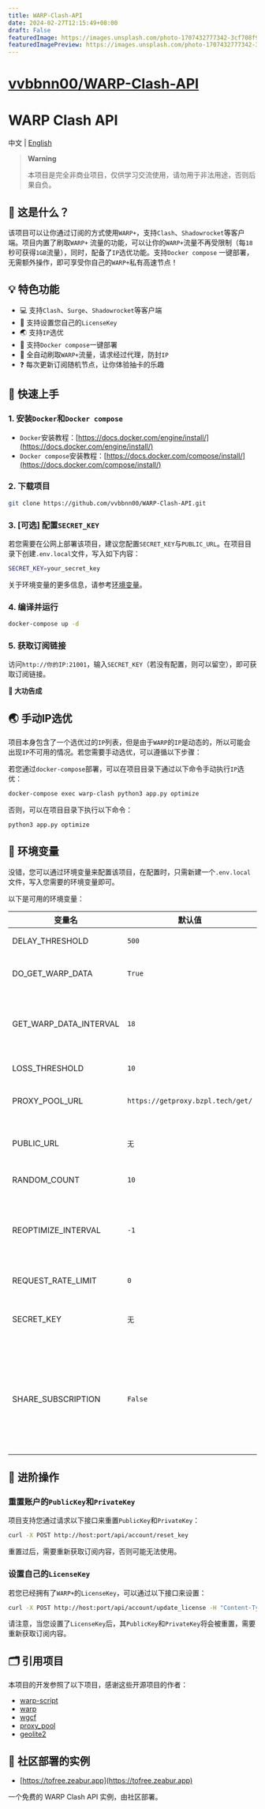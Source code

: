```yaml
---
title: WARP-Clash-API
date: 2024-02-27T12:15:49+08:00
draft: False
featuredImage: https://images.unsplash.com/photo-1707432777342-3cf708f95065?ixid=M3w0NjAwMjJ8MHwxfHJhbmRvbXx8fHx8fHx8fDE3MDkwMDczMTZ8&ixlib=rb-4.0.3
featuredImagePreview: https://images.unsplash.com/photo-1707432777342-3cf708f95065?ixid=M3w0NjAwMjJ8MHwxfHJhbmRvbXx8fHx8fHx8fDE3MDkwMDczMTZ8&ixlib=rb-4.0.3
---
```


# [vvbbnn00/WARP-Clash-API](https://github.com/vvbbnn00/WARP-Clash-API)

# WARP Clash API

中文 | [English](./README_en.md)

> **Warning**
>
> 本项目是完全非商业项目，仅供学习交流使用，请勿用于非法用途，否则后果自负。

## 🤔 这是什么？

该项目可以让你通过订阅的方式使用`WARP+`，支持`Clash`、`Shadowrocket`等客户端。项目内置了刷取`WARP+`
流量的功能，可以让你的`WARP+`流量不再受限制（每`18`秒可获得`1GB`流量），同时，配备了`IP`选优功能。支持`Docker compose`
一键部署，无需额外操作，即可享受你自己的`WARP+`私有高速节点！

## 💡 特色功能

- 💻 支持`Clash`、`Surge`、`Shadowrocket`等客户端
- 🔑 支持设置您自己的`LicenseKey`
- 🌏 支持`IP`选优
- 🐋 支持`Docker compose`一键部署
- 📕 全自动刷取`WARP+`流量，请求经过代理，防封`IP`
- ❓ 每次更新订阅随机节点，让你体验抽卡的乐趣

## 🚀 快速上手

### 1. 安装`Docker`和`Docker compose`

- `Docker`安装教程：[https://docs.docker.com/engine/install/](https://docs.docker.com/engine/install/)
- `Docker compose`安装教程：[https://docs.docker.com/compose/install/](https://docs.docker.com/compose/install/)

### 2. 下载项目

```bash
git clone https://github.com/vvbbnn00/WARP-Clash-API.git
```

### 3. [可选] 配置`SECRET_KEY`

若您需要在公网上部署该项目，建议您配置`SECRET_KEY`与`PUBLIC_URL`。在项目目录下创建`.env.local`文件，写入如下内容：

```bash
SECRET_KEY=your_secret_key
```

关于环境变量的更多信息，请参考[环境变量](#-环境变量)。

### 4. 编译并运行

```bash
docker-compose up -d
```

### 5. 获取订阅链接

访问`http://你的IP:21001`，输入`SECRET_KEY`（若没有配置，则可以留空），即可获取订阅链接。

**🎉 大功告成**

## 🌏 手动IP选优

项目本身包含了一个选优过的`IP`列表，但是由于`WARP`的`IP`是动态的，所以可能会出现`IP`不可用的情况。若您需要手动选优，可以遵循以下步骤：

若您通过`docker-compose`部署，可以在项目目录下通过以下命令手动执行`IP`选优：

```bash
docker-compose exec warp-clash python3 app.py optimize
```

否则，可以在项目目录下执行以下命令：

```bash
python3 app.py optimize
```

## 🔧 环境变量

没错，您可以通过环境变量来配置该项目，在配置时，只需新建一个`.env.local`文件，写入您需要的环境变量即可。

以下是可用的环境变量：

| 变量名                    | 默认值                               | 说明                                                                                                         |
|------------------------|-----------------------------------|------------------------------------------------------------------------------------------------------------|
| DELAY_THRESHOLD        | `500`                             | 延迟阈值，超过该阈值的`IP`将被剔除                                                                                        |
| DO_GET_WARP_DATA       | `True`                            | 是否刷取`WARP+`流量，若不需要刷取流量，则设置为`False`即可                                                                       |
| GET_WARP_DATA_INTERVAL | `18`                              | 刷取`WARP+`流量的时间间隔，单位为秒，每隔该时间间隔会刷取一次`WARP+`流量，不建议间隔设置过短。                                                     |
| LOSS_THRESHOLD         | `10`                              | 丢包率阈值，超过该阈值的`IP`将被剔除                                                                                       |
| PROXY_POOL_URL         | `https://getproxy.bzpl.tech/get/` | IP代理池地址，用于刷取`WARP+`流量，您可以自行搭建，参照[proxy_pool](https://github.com/jhao104/proxy_pool)                        |
| PUBLIC_URL             | `无`                               | 部署在公网上时，填写公网`IP`或域名，用于生成订阅链接，比如 `https://subs.zeabur.app`                                                  |
| RANDOM_COUNT           | `10`                              | 每次更新订阅随机节点的数量                                                                                              |
| REOPTIMIZE_INTERVAL    | `-1`                              | 重新选优的时间间隔，单位为秒，若小于等于0，则不会重新选优，否则每隔该时间间隔会重新选优一次，不建议间隔设置过短。                                                  |                     
| REQUEST_RATE_LIMIT     | `0`                               | 限制X秒一次请求，该功能不太稳定，建议不要开启                                                                                    |
| SECRET_KEY             | `无`                               | 用于保护订阅链接，若不配置，则不需要输入`SECRET_KEY`即可获取订阅链接                                                                   |
| SHARE_SUBSCRIPTION     | `False`                           | 若您的站点想要向社区分享订阅，但不想让自己的账户信息被公开或修改，可以设置为`True`，此时，访问订阅链接时，不需要输入`SECRET_KEY`即可获取，而对于其他的操作，仍然需要输入`SECRET_KEY`。 |

## 🧰 进阶操作

### 重置账户的`PublicKey`和`PrivateKey`

项目支持您通过请求以下接口来重置`PublicKey`和`PrivateKey`：

```bash
curl -X POST http://host:port/api/account/reset_key
```

重置过后，需要重新获取订阅内容，否则可能无法使用。

### 设置自己的`LicenseKey`

若您已经拥有了`WARP+`的`LicenseKey`，可以通过以下接口来设置：

```bash
curl -X POST http://host:port/api/account/update_license -H "Content-Type: application/json" -d "{\"license_key\": \"your_license_key\"}"
```

请注意，当您设置了`LicenseKey`后，其`PublicKey`和`PrivateKey`将会被重置，需要重新获取订阅内容。

## 🗂️ 引用项目

本项目的开发参照了以下项目，感谢这些开源项目的作者：

- [warp-script](https://gitlab.com/Misaka-blog/warp-script)
- [warp](https://replit.com/@aliilapro/warp)
- [wgcf](https://github.com/ViRb3/wgcf)
- [proxy_pool](https://github.com/jhao104/proxy_pool)
- [geolite2](https://dev.maxmind.com/geoip/geolite2-free-geolocation-data)

## 👥 社区部署的实例

- [https://tofree.zeabur.app](https://tofree.zeabur.app)

一个免费的 WARP Clash API 实例，由社区部署。